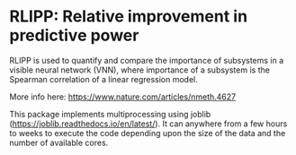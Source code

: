 # RLIPP: Relative improvement in predictive power

RLIPP is used to quantify and compare the importance of subsystems in a visible neural network (VNN),
where importance of a subsystem is the Spearman correlation of a linear regression model.

More info here: https://www.nature.com/articles/nmeth.4627

This package implements multiprocessing using joblib (https://joblib.readthedocs.io/en/latest/). 
It can anywhere from a few hours to weeks to execute the code depending upon the size of the data
and the number of available cores.
